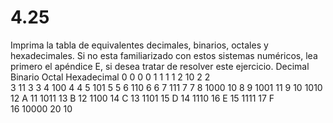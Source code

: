 # 4.25

Imprima la tabla de equivalentes decimales, binarios, octales y hexadecimales. Si no esta familiarizado con estos sistemas numéricos, lea primero el apéndice E, si desea tratar de resolver este ejercicio.
		Decimal		Binario		Octal			Hexadecimal
			0				 0			  	0				   0
			1				 1			 	 1				   1
			2				 10			    2    			   2	
			3				 11			    3	 			  3
			4				100		  	4	 			  4
			5				101		 	 5			 	  5
			6				110		  	6 				  6	
			7				111		 	 7 				  7
			8			    1000		   10  			   8
			9			    1001		   11				 9
			10			  1010		  12				  A
			11			  1011		  13				  B
			12			  1100		  14				  C
			13			  1101		  15				  D
			14			  1110		  16				  E
			15			  1111	      17   			   F				
			16			  10000		20   			  10
